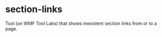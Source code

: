 section-links
=============

Tool (on WMF Tool Labs) that shows inexistent section links from or to a page.
